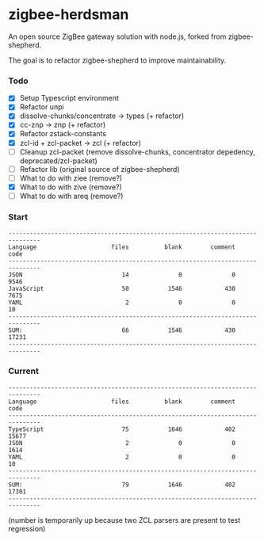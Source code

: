 # zigbee-herdsman
An open source ZigBee gateway solution with node.js, forked from zigbee-shepherd.

The goal is to refactor zigbee-shepherd to improve maintainability.

### Todo
- [x] Setup Typescript environment
- [x] Refactor unpi
- [x] dissolve-chunks/concentrate -> types (+ refactor)
- [x] cc-znp -> znp (+ refactor)
- [x] Refactor zstack-constants
- [x] zcl-id + zcl-packet -> zcl (+ refactor)
- [ ] Cleanup zcl-packet (remove dissolve-chunks, concentrator depedency, deprecated/zcl-packet)
- [ ] Refactor lib (original source of zigbee-shepherd)
- [ ] What to do with ziee (remove?)
- [x] What to do with zive (remove?)
- [ ] What to do with areq (remove?)

### Start
```
-------------------------------------------------------------------------------
Language                     files          blank        comment           code
-------------------------------------------------------------------------------
JSON                            14              0              0           9546
JavaScript                      50           1546            430           7675
YAML                             2              0              0             10
-------------------------------------------------------------------------------
SUM:                            66           1546            430          17231
-------------------------------------------------------------------------------
```

### Current
```
-------------------------------------------------------------------------------
Language                     files          blank        comment           code
-------------------------------------------------------------------------------
TypeScript                      75           1646            402          15677
JSON                             2              0              0           1614
YAML                             2              0              0             10
-------------------------------------------------------------------------------
SUM:                            79           1646            402          17301
-------------------------------------------------------------------------------
```

(number is temporarily up because two ZCL parsers are present to test regression)